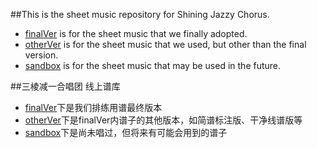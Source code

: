 
##This is the sheet music repository for Shining Jazzy Chorus.
* [finalVer](https://github.com/bjlgbtchorus/BJLGBTChorusSheetMusic/tree/master/finalVer) is for the sheet music that we finally adopted.
* [otherVer](https://github.com/bjlgbtchorus/BJLGBTChorusSheetMusic/tree/master/otherVer) is for the sheet music that we used, but other than the final version.
* [sandbox](https://github.com/bjlgbtchorus/BJLGBTChorusSheetMusic/tree/master/sandbox) is for the sheet music that may be used in the future.

##三棱减一合唱团 线上谱库
* [finalVer](https://github.com/bjlgbtchorus/BJLGBTChorusSheetMusic/tree/master/finalVer)下是我们排练用谱最终版本
* [otherVer](https://github.com/bjlgbtchorus/BJLGBTChorusSheetMusic/tree/master/otherVer)下是finalVer内谱子的其他版本，如简谱标注版、干净线谱版等
* [sandbox](https://github.com/bjlgbtchorus/BJLGBTChorusSheetMusic/tree/master/sandbox)下是尚未唱过，但将来有可能会用到的谱子
